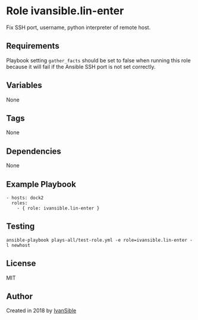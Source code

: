 # Role ivansible.lin-enter

Fix SSH port, username, python interpreter of remote host.


## Requirements

Playbook setting `gather_facts` should be set to false when running this role
because it will fail if the Ansible SSH port is not set correctly.

## Variables

None


## Tags

None


## Dependencies

None


## Example Playbook

    - hosts: dock2
      roles:
        - { role: ivansible.lin-enter }


## Testing

    ansible-playbook plays-all/test-role.yml -e role=ivansible.lin-enter -l newhost


## License

MIT


## Author

Created in 2018 by [IvanSible](https://github.com/ivansible)
